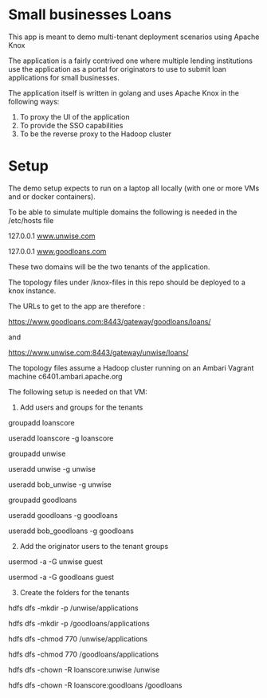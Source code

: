 # Small businesses Loans

This app is meant to demo multi-tenant deployment scenarios using Apache Knox

The application is a fairly contrived one where multiple lending institutions use the application as a
portal for originators to use to submit loan applications for small businesses.

The application itself is written in golang and uses Apache Knox in the following ways:

1. To proxy the UI of the application
2. To provide the SSO capabilities
3. To be the reverse proxy to the Hadoop cluster


# Setup

The demo setup expects to run on a laptop all locally (with one or more VMs and or docker containers).

To be able to simulate multiple domains the following is needed in the /etc/hosts file

127.0.0.1 www.unwise.com

127.0.0.1 www.goodloans.com

These two domains will be the two tenants of the application.

The topology files under /knox-files in this repo should be deployed to a knox instance.

The URLs to get to the app are therefore :

https://www.goodloans.com:8443/gateway/goodloans/loans/

and 

https://www.unwise.com:8443/gateway/unwise/loans/

The topology files assume a Hadoop cluster running on an Ambari Vagrant machine c6401.ambari.apache.org

The following setup is needed on that VM:

1. Add users and groups for the tenants

 groupadd loanscore

 useradd loanscore -g loanscore
 
 groupadd unwise

 useradd unwise -g unwise

 useradd bob_unwise -g unwise

 groupadd goodloans

 useradd goodloans -g goodloans

 useradd bob_goodloans -g goodloans

2. Add the originator users to the tenant groups

usermod -a -G unwise guest

usermod -a -G goodloans guest

3. Create the folders for the tenants

hdfs dfs -mkdir -p /unwise/applications

hdfs dfs -mkdir -p /goodloans/applications

hdfs dfs -chmod 770 /unwise/applications

hdfs dfs -chmod 770 /goodloans/applications

hdfs dfs -chown -R loanscore:unwise /unwise

hdfs dfs -chown -R loanscore:goodloans /goodloans